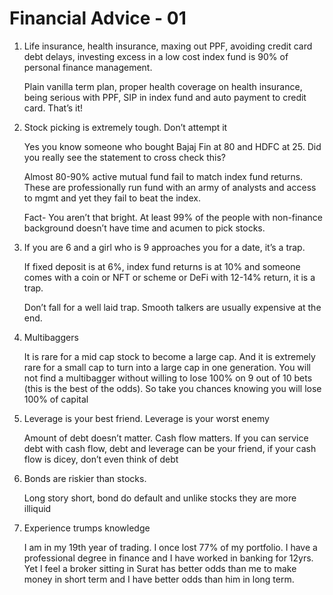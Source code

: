 # Financial Advice - 01

1. Life insurance, health insurance, maxing out PPF, avoiding credit card debt delays, investing excess in a low cost index fund is 90% of personal finance management. 

   Plain vanilla term plan, proper health coverage on health insurance, being serious with PPF, SIP in index fund and auto payment to credit card. That’s it! 

2. Stock picking is extremely tough. Don’t attempt it

   Yes you know someone who bought Bajaj Fin at 80 and HDFC at 25. Did you really see the statement to cross check this? 
   
   Almost 80-90% active mutual fund fail to match index fund returns. These are professionally run fund with an army of analysts and access to mgmt and yet they fail to beat the index. 
   
   Fact- You aren’t that bright. At least 99% of the people with non-finance background doesn’t have time and acumen to pick stocks. 
   
3. If you are 6 and a girl who is 9 approaches you for a date, it’s a trap.

   If fixed deposit is at 6%, index fund returns is at 10% and someone comes with a coin or NFT or scheme or DeFi with 12-14% return, it is a trap. 
   
   Don’t fall for a well laid trap. Smooth talkers are usually expensive at the end.
   
4. Multibaggers

   It is rare for a mid cap stock to become a large cap. And it is extremely rare for a small cap to turn into a large cap in one generation. You will not find a multibagger without willing to lose 100% on 9 out of 10 bets (this is the best of the odds). So take you chances knowing you will lose 100% of capital 
   
5. Leverage is your best friend. Leverage is your worst enemy

   Amount of debt doesn’t matter. Cash flow matters. If you can service debt with cash flow, debt and leverage can be your friend, if your cash flow is dicey, don’t even think of debt
   
6. Bonds are riskier than stocks.

   Long story short, bond do default and unlike stocks they are more illiquid 

7. Experience trumps knowledge

    I am in my 19th year of trading. I once lost 77% of my portfolio. I have a professional degree in finance and I have worked in banking for 12yrs. Yet I feel a broker sitting in Surat has better odds than me to make money in short term and I have better odds than him in long term. 
